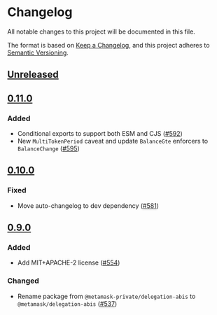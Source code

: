 # Changelog

All notable changes to this project will be documented in this file.

The format is based on [Keep a Changelog](https://keepachangelog.com/en/1.0.0/),
and this project adheres to [Semantic Versioning](https://semver.org/spec/v2.0.0.html).

## [Unreleased]

## [0.11.0]

### Added

- Conditional exports to support both ESM and CJS ([#592](https://github.com/MetaMask/delegator-sdk/pull/592))
- New `MultiTokenPeriod` caveat and update `BalanceGte` enforcers to `BalanceChange` ([#595](https://github.com/MetaMask/delegator-sdk/pull/595))

## [0.10.0]

### Fixed

- Move auto-changelog to dev dependency ([#581](https://github.com/MetaMask/delegator-sdk/pull/581))

## [0.9.0]

### Added

- Add MIT+APACHE-2 license ([#554](https://github.com/MetaMask/delegator-sdk/pull/554))

### Changed

- Rename package from `@metamask-private/delegation-abis` to `@metamask/delegation-abis` ([#537](https://github.com/MetaMask/delegator-sdk/pull/537))

[Unreleased]: https://github.com/MetaMask/delegator-sdk/compare/@metamask/delegation-abis@0.11.0...HEAD
[0.11.0]: https://github.com/MetaMask/delegator-sdk/compare/@metamask/delegation-abis@0.10.0...@metamask/delegation-abis@0.11.0
[0.10.0]: https://github.com/MetaMask/delegator-sdk/compare/@metamask/delegation-abis@0.9.0...@metamask/delegation-abis@0.10.0
[0.9.0]: https://github.com/MetaMask/delegator-sdk/releases/tag/@metamask/delegation-abis@0.9.0
